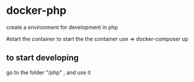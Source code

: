 # docker-php
create a environment for development in php 


#start the container
to start the the container use => docker-composer up

## to start developing
go to the folder "/php" , and use it
